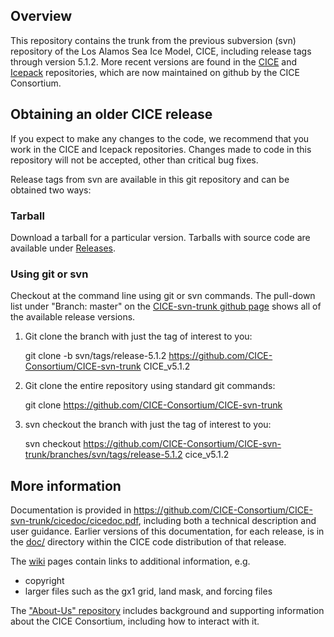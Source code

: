## Overview

This repository contains the trunk from the previous subversion (svn) repository of the Los Alamos Sea Ice Model, CICE, including release tags through version 5.1.2. 
More recent versions are found in the [CICE](https://github.com/CICE-Consortium/CICE) and [Icepack](https://github.com/CICE-Consortium/Icepack) repositories, which are now maintained on github by the CICE Consortium.  

## Obtaining an older CICE release

If you expect to make any changes to the code, we recommend that you work in the CICE and Icepack repositories.  Changes made to code in this repository will not be accepted, other than critical bug fixes.

Release tags from svn are available in this git repository and can be obtained two ways:
### Tarball
Download a tarball for a particular version. Tarballs with source code are available under [Releases](https://github.com/CICE-Consortium/CICE-svn-trunk/releases).

### Using git or svn
Checkout at the command line using git or svn commands. The pull-down list under "Branch: master" on the [CICE-svn-trunk github page](https://github.com/CICE-Consortium/CICE-svn-trunk) shows all of the available release versions.

1. Git clone the branch with just the tag of interest to you:

   git clone -b svn/tags/release-5.1.2 https://github.com/CICE-Consortium/CICE-svn-trunk CICE_v5.1.2

2. Git clone the entire repository using standard git commands:

   git clone https://github.com/CICE-Consortium/CICE-svn-trunk

3. svn checkout the branch with just the tag of interest to you:

   svn checkout https://github.com/CICE-Consortium/CICE-svn-trunk/branches/svn/tags/release-5.1.2 cice_v5.1.2   

## More information

Documentation is provided in https://github.com/CICE-Consortium/CICE-svn-trunk/cicedoc/cicedoc.pdf, including both a technical description and user guidance.
Earlier versions of this documentation, for each release, is in the [doc/](https://github.com/CICE-Consortium/CICE-svn-trunk/cice/doc/) directory within the CICE code distribution of that release.

The [wiki](https://github.com/CICE-Consortium/CICE-svn-trunk/wiki) pages contain links to additional information, e.g.    
- copyright 
- larger files such as the gx1 grid, land mask, and forcing files

The ["About-Us" repository](https://github.com/CICE-Consortium/About-Us) includes background and supporting information about the CICE Consortium, including how to interact with it.    
